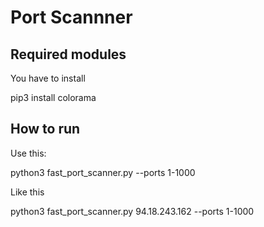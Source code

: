 # Port Scannner


## Required modules
You have to install

  pip3 install colorama
 
 
 ## How to run
 Use this:
 
  python3 fast_port_scanner.py <IP> --ports 1-1000
 
 Like this
 
  python3 fast_port_scanner.py 94.18.243.162 --ports 1-1000
 
